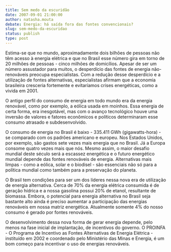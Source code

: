 ```yaml
---
title: Sem medo da escuridão
date: 2007-09-01 21:00:00
author: natasha.mouta
debate: Energia: há saída fora das fontes convencionais?
slug: sem-medo-da-escuridao
status: publish 
type: post
---
```


Estima-se que no mundo, aproximadamente dois bilhões de pessoas não têm acesso à energia elétrica e que no Brasil esse número gira em torno de 20 milhões de pessoas - cinco milhões de domicílios. Apesar de ser um número assustador para muitos, o desperdício das fontes de energia não-renováveis preocupa especialistas. Com a redução desse desperdício e a utilização de fontes alternativas, especialistas afirmam que a economia brasileira cresceria fortemente e evitaríamos crises energéticas, como a vivida em 2001. 


O antigo perfil do consumo de energia em todo mundo era da energia renovável, como por exemplo, a eólica usada em moinhos. Essa energia de certa forma, era inesgotável, mas com o avanço tecnológico houve uma inversão de valores e fatores econômicos e políticos determinaram esse consumo atrasado e subdesenvolvido. 


O consumo de energia no Brasil é baixo - 335.411 GWh (gigawatts-hora) - se comparado com os padrões americano e europeu. Nos Estados Unidos, por exemplo, são gastos sete vezes mais energia que no Brasil. Já a Europa consome quatro vezes mais que nós. Mesmo assim, o maior desafio mundial deste século será a escassez energética e o futuro energético mundial depende das fontes renováveis de energia. Alternativas mais limpas - como a eólica, solar e o biodisel - são essenciais não só para a política mundial como também para a preservação do planeta.


O Brasil tem condições para ser um dos líderes nessa nova era de utilização de energia alternativa. Cerca de 70% da energia elétrica consumida é de geração hídrica e a nossa gasolina possui 20% de etanol, resultante de biomassa. Embora, o potencial para energia alternativa no Brasil seja bastante alto ainda é preciso aumentar a participação das energias renováveis em nossa matriz energética. Atualmente somente 4% do nosso consumo é gerado por fontes renováveis.


O desenvolvimento dessa nova forma de gerar energia depende, pelo menos na fase inicial de implantação, de incentivos do governo. O PROINFA - O Programa de Incentivo as Fontes Alternativas de Energia Elétrica - instituído em 2002 e coordenado pelo Ministério das Minas e Energia, é um bom começo para incentivar o uso de energias renováveis.


